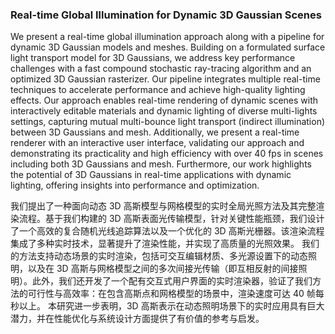 ### Real-time Global Illumination for Dynamic 3D Gaussian Scenes

We present a real-time global illumination approach along with a pipeline for dynamic 3D Gaussian models and meshes. Building on a formulated surface light transport model for 3D Gaussians, we address key performance challenges with a fast compound stochastic ray-tracing algorithm and an optimized 3D Gaussian rasterizer. Our pipeline integrates multiple real-time techniques to accelerate performance and achieve high-quality lighting effects. Our approach enables real-time rendering of dynamic scenes with interactively editable materials and dynamic lighting of diverse multi-lights settings, capturing mutual multi-bounce light transport (indirect illumination) between 3D Gaussians and mesh. Additionally, we present a real-time renderer with an interactive user interface, validating our approach and demonstrating its practicality and high efficiency with over 40 fps in scenes including both 3D Gaussians and mesh. Furthermore, our work highlights the potential of 3D Gaussians in real-time applications with dynamic lighting, offering insights into performance and optimization.

我们提出了一种面向动态 3D 高斯模型与网格模型的实时全局光照方法及其完整渲染流程。基于我们构建的 3D 高斯表面光传输模型，针对关键性能瓶颈，我们设计了一个高效的复合随机光线追踪算法以及一个优化的 3D 高斯光栅器。该渲染流程集成了多种实时技术，显著提升了渲染性能，并实现了高质量的光照效果。
我们的方法支持动态场景的实时渲染，包括可交互编辑材质、多光源设置下的动态照明，以及在 3D 高斯与网格模型之间的多次间接光传输（即互相反射的间接照明）。此外，我们还开发了一个配有交互式用户界面的实时渲染器，验证了我们方法的可行性与高效率：在包含高斯点和网格模型的场景中，渲染速度可达 40 帧每秒以上。
本研究进一步表明，3D 高斯表示在动态照明场景下的实时应用具有巨大潜力，并在性能优化与系统设计方面提供了有价值的参考与启发。

